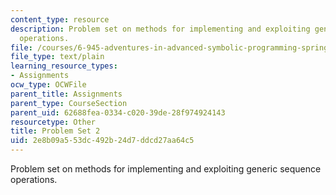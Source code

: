 ```yaml
---
content_type: resource
description: Problem set on methods for implementing and exploiting generic sequence
  operations.
file: /courses/6-945-adventures-in-advanced-symbolic-programming-spring-2009/2e8b09a553dc492b24d7ddcd27aa64c5_assn02.txt
file_type: text/plain
learning_resource_types:
- Assignments
ocw_type: OCWFile
parent_title: Assignments
parent_type: CourseSection
parent_uid: 62688fea-0334-c020-39de-28f974924143
resourcetype: Other
title: Problem Set 2
uid: 2e8b09a5-53dc-492b-24d7-ddcd27aa64c5
---
```

Problem set on methods for implementing and exploiting generic sequence operations.

